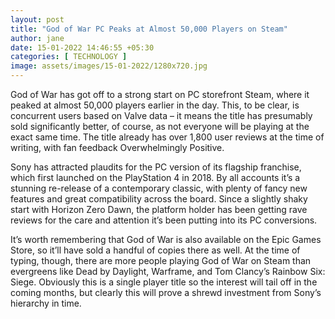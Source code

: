 ```yaml
---
layout: post
title: "God of War PC Peaks at Almost 50,000 Players on Steam"
author: jane 
date: 15-01-2022 14:46:55 +05:30 
categories: [ TECHNOLOGY ] 
image: assets/images/15-01-2022/1280x720.jpg
---
```

God of War has got off to a strong start on PC storefront Steam, where it peaked at almost 50,000 players earlier in the day. This, to be clear, is concurrent users based on Valve data – it means the title has presumably sold significantly better, of course, as not everyone will be playing at the exact same time. The title already has over 1,800 user reviews at the time of writing, with fan feedback Overwhelmingly Positive.

Sony has attracted plaudits for the PC version of its flagship franchise, which first launched on the PlayStation 4 in 2018. By all accounts it’s a stunning re-release of a contemporary classic, with plenty of fancy new features and great compatibility across the board. Since a slightly shaky start with Horizon Zero Dawn, the platform holder has been getting rave reviews for the care and attention it’s been putting into its PC conversions.

It’s worth remembering that God of War is also available on the Epic Games Store, so it’ll have sold a handful of copies there as well. At the time of typing, though, there are more people playing God of War on Steam than evergreens like Dead by Daylight, Warframe, and Tom Clancy’s Rainbow Six: Siege. Obviously this is a single player title so the interest will tail off in the coming months, but clearly this will prove a shrewd investment from Sony’s hierarchy in time.